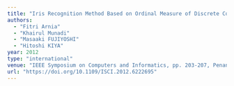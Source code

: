 ```yaml
---
title: "Iris Recognition Method Based on Ordinal Measure of Discrete Cosine Transform Coefﬁcients"
authors:
  - "Fitri Arnia"
  - "Khairul Munadi"
  - "Masaaki FUJIYOSHI"
  - "Hitoshi KIYA"
year: 2012
type: "international"
venue: "IEEE Symposium on Computers and Informatics, pp. 203-207, Penang, Malaysia, 2012-03-20."
url: "https://doi.org/10.1109/ISCI.2012.6222695"
---
```

